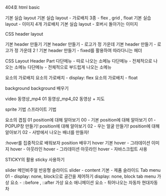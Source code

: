 404호 html basic

기본 실습 layout
기본 실습 layout - 가로배치 3종 - flex , grid , float
기본 실습 layout - 이미지 4개 가로배치
기본 실습 layout - 호버시 돌아가는 이미지

CSS header layout

기본 header 만들기
기본 header 만들기 - 로고가 정 가운데
기본 header 만들기 - 로고가 정 가운데 2 !
기본 header 만들기 - fixed를 활용하여 따라다니는 헤더

CSS Layout Header Part
다단메뉴 - 따로 나오는 소메뉴
다단메뉴 - 전체적으로 나오는 소메뉴
다단메뉴 - 전체적으로 부드럽게 나오는 소메뉴

요소의 가로배치
요소의 가로배치 - display: flex
요소의 가로배치 - float

background
background 배우기

video
동영상_mp4 01
동영상_mp4_02
동영상 + 지도

sprite 기법
스프라이트 기법

요소의 겹침 01
position에 대해 알아보기 00 - 기본
position에 대해 알아보기 01 - POPUP창 만들기!
position에 대해 알아보기 02 - 우는 얼굴 만들기!
position에 대해 알아보기 02 - 사방에서 나오는 배너를 만들자!

:hover를 집중적으로 배워보자 position 배우기
hover 기본
hover - 그라데이션 이미지
hover - 아웃라인
hover - 그라데이션 아웃라인
hover - 자바스크립트 사용

STICKY의 활용
sticky 사용하기

slider
메인비주얼 반응형 슬라이드
slider - content
기본 - 제품 슬라이드
Tab menu 01 - display: none, block으로 공간을 제어하기
display: none, block tab menu
가상 요소 - ::before , ::after
가상 요소
애니메이션 요소 - 튀어나오는 자동차
현대자동차

